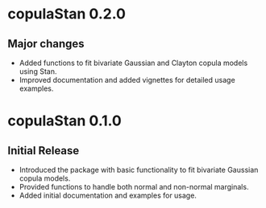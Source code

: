 # copulaStan 0.2.0

## Major changes

* Added functions to fit bivariate Gaussian and Clayton copula models using Stan.
* Improved documentation and added vignettes for detailed usage examples.

# copulaStan 0.1.0

## Initial Release

* Introduced the package with basic functionality to fit bivariate Gaussian copula models.
* Provided functions to handle both normal and non-normal marginals.
* Added initial documentation and examples for usage.
